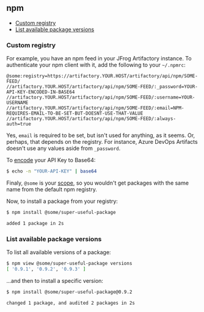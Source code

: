 ## npm

<!-- MarkdownTOC -->

- [Custom registry](#custom-registry)
- [List available package versions](#list-available-package-versions)

<!-- /MarkdownTOC -->

### Custom registry

For example, you have an npm feed in your JFrog Artifactory instance. To authenticate your npm client with it, add the following to your `~/.npmrc`:

```
@some:registry=https://artifactory.YOUR.HOST/artifactory/api/npm/SOME-FEED/
//artifactory.YOUR.HOST/artifactory/api/npm/SOME-FEED/:_password=YOUR-API-KEY-ENCODED-IN-BASE64
//artifactory.YOUR.HOST/artifactory/api/npm/SOME-FEED/:username=YOUR-USERNAME
//artifactory.YOUR.HOST/artifactory/api/npm/SOME-FEED/:email=NPM-REQUIRES-EMAIL-TO-BE-SET-BUT-DOESNT-USE-THAT-VALUE
//artifactory.YOUR.HOST/artifactory/api/npm/SOME-FEED/:always-auth=true
```

Yes, `email` is required to be set, but isn't used for anything, as it seems. Or, perhaps, that depends on the registry. For instance, Azure DevOps Artifacts doesn't use any values aside from `_password`.

To [encode](/_etc.md#encode) your API Key to Base64:

``` sh
$ echo -n "YOUR-API-KEY" | base64
```

Finaly, `@some` is your [scope](https://docs.npmjs.com/about-scopes), so you wouldn't get packages with the same name from the default npm registry.

Now, to install a package from your registry:

``` sh
$ npm install @some/super-useful-package

added 1 package in 2s
```

### List available package versions

To list all available versions of a package:

``` sh
$ npm view @some/super-useful-package versions
[ '0.9.1', '0.9.2', '0.9.3' ]
```

...and then to install a specific version:

``` sh
$ npm install @some/super-useful-package@0.9.2

changed 1 package, and audited 2 packages in 2s
```
